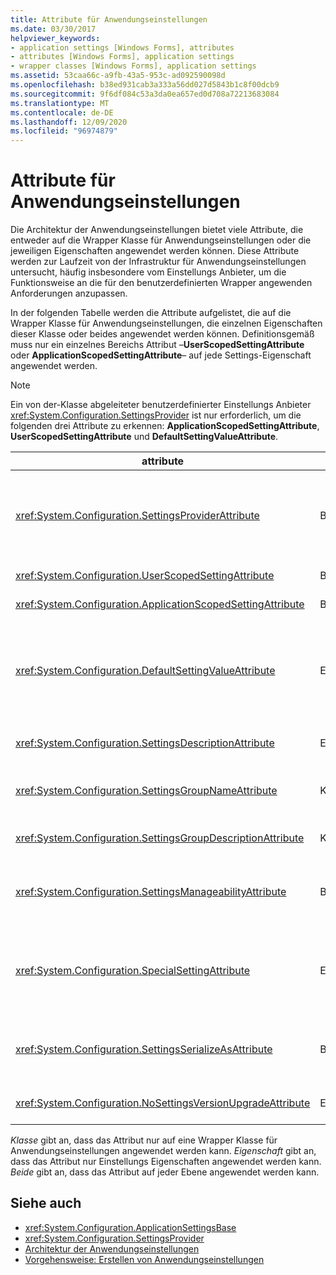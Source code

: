 ```yaml
---
title: Attribute für Anwendungseinstellungen
ms.date: 03/30/2017
helpviewer_keywords:
- application settings [Windows Forms], attributes
- attributes [Windows Forms], application settings
- wrapper classes [Windows Forms], application settings
ms.assetid: 53caa66c-a9fb-43a5-953c-ad092590098d
ms.openlocfilehash: b38ed931cab3a333a56dd027d5843b1c8f00dcb9
ms.sourcegitcommit: 9f6df084c53a3da0ea657ed0d708a72213683084
ms.translationtype: MT
ms.contentlocale: de-DE
ms.lasthandoff: 12/09/2020
ms.locfileid: "96974879"
---
```

# <a name="application-settings-attributes"></a>Attribute für Anwendungseinstellungen
Die Architektur der Anwendungseinstellungen bietet viele Attribute, die entweder auf die Wrapper Klasse für Anwendungseinstellungen oder die jeweiligen Eigenschaften angewendet werden können. Diese Attribute werden zur Laufzeit von der Infrastruktur für Anwendungseinstellungen untersucht, häufig insbesondere vom Einstellungs Anbieter, um die Funktionsweise an die für den benutzerdefinierten Wrapper angewenden Anforderungen anzupassen.  
  
 In der folgenden Tabelle werden die Attribute aufgelistet, die auf die Wrapper Klasse für Anwendungseinstellungen, die einzelnen Eigenschaften dieser Klasse oder beides angewendet werden können. Definitionsgemäß muss nur ein einzelnes Bereichs Attribut –**UserScopedSettingAttribute** oder **ApplicationScopedSettingAttribute**– auf jede Settings-Eigenschaft angewendet werden.  
  
> [!NOTE]
> Ein von der-Klasse abgeleiteter benutzerdefinierter Einstellungs Anbieter <xref:System.Configuration.SettingsProvider> ist nur erforderlich, um die folgenden drei Attribute zu erkennen: **ApplicationScopedSettingAttribute**, **UserScopedSettingAttribute** und **DefaultSettingValueAttribute**.  
  
|attribute|Target|Beschreibung|  
|---------------|------------|-----------------|  
|<xref:System.Configuration.SettingsProviderAttribute>|Beide|Gibt den Kurznamen des Einstellungs Anbieters an, der für Persistenz verwendet werden soll.<br /><br /> Wenn dieses Attribut nicht angegeben wird, wird der Standardanbieter, <xref:System.Configuration.LocalFileSettingsProvider> , angenommen.|  
|<xref:System.Configuration.UserScopedSettingAttribute>|Beide|Definiert eine Eigenschaft als benutzerspezifische Anwendungs Einstellung.|  
|<xref:System.Configuration.ApplicationScopedSettingAttribute>|Beide|Definiert eine Eigenschaft als anwendungsspezifische Anwendungs Einstellung.|  
|<xref:System.Configuration.DefaultSettingValueAttribute>|Eigenschaft|Gibt eine Zeichenfolge an, die vom Anbieter in den hart codierten Standardwert für diese Eigenschaft deserialisiert werden kann.<br /><br /> <xref:System.Configuration.LocalFileSettingsProvider>Erfordert dieses Attribut nicht und überschreibt alle Werte, die von diesem Attribut bereitgestellt werden, wenn bereits ein Wert persistent ist.|  
|<xref:System.Configuration.SettingsDescriptionAttribute>|Eigenschaft|Stellt den beschreibenden Test für eine individuelle Einstellung bereit, die in erster Linie von Lauf Zeit-und Entwurfszeit Tools verwendet wird.|  
|<xref:System.Configuration.SettingsGroupNameAttribute>|Klasse|Stellt einen expliziten Namen für eine Einstellungs Gruppe bereit. Wenn dieses Attribut fehlt, wird <xref:System.Configuration.ApplicationSettingsBase> der Wrapper Klassenname verwendet.|  
|<xref:System.Configuration.SettingsGroupDescriptionAttribute>|Klasse|Stellt den beschreibenden Test für eine Einstellungs Gruppe bereit, die in erster Linie von Lauf Zeit-und Entwurfszeit Tools verwendet wird.|  
|<xref:System.Configuration.SettingsManageabilityAttribute>|Beide|Gibt NULL oder mehr verwaltbarkeitsdienste an, die für die Einstellungs Gruppe oder-Eigenschaft bereitgestellt werden sollen. Die verfügbaren Dienste werden von der- <xref:System.Configuration.SettingsManageability> Enumeration beschrieben.|  
|<xref:System.Configuration.SpecialSettingAttribute>|Eigenschaft|Gibt an, dass eine Einstellung zu einer speziellen, vordefinierten Kategorie gehört, z. b. eine Verbindungs Zeichenfolge, die eine besondere Verarbeitung durch den Einstellungs Anbieter vorschlägt. Die vordefinierten Kategorien für dieses Attribut werden durch die- <xref:System.Configuration.SpecialSetting> Enumeration definiert.|  
|<xref:System.Configuration.SettingsSerializeAsAttribute>|Beide|Gibt einen bevorzugten Serialisierungsmechanismus für eine Einstellungs Gruppe oder Eigenschaft an. Die verfügbaren Serialisierungsmechanismen werden von der- <xref:System.Configuration.SettingsSerializeAs> Enumeration definiert.|  
|<xref:System.Configuration.NoSettingsVersionUpgradeAttribute>|Eigenschaft|Gibt an, dass ein Einstellungs Anbieter alle anwendungsupgradefunktionen für die markierte Eigenschaft deaktivieren soll.|  
  
 *Klasse* gibt an, dass das Attribut nur auf eine Wrapper Klasse für Anwendungseinstellungen angewendet werden kann. *Eigenschaft* gibt an, dass das Attribut nur Einstellungs Eigenschaften angewendet werden kann. *Beide* gibt an, dass das Attribut auf jeder Ebene angewendet werden kann.  
  
## <a name="see-also"></a>Siehe auch

- <xref:System.Configuration.ApplicationSettingsBase>
- <xref:System.Configuration.SettingsProvider>
- [Architektur der Anwendungseinstellungen](application-settings-architecture.md)
- [Vorgehensweise: Erstellen von Anwendungseinstellungen](how-to-create-application-settings.md)
